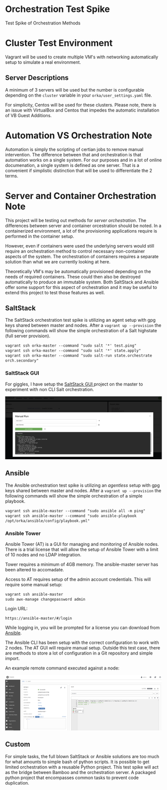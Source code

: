 # Orchestration Test Spike
Test Spike of Orchestration Methods

# Cluster Test Environment
Vagrant will be used to create multiple VM's with networking automatically setup
to simulate a real environment.

## Server Descriptions
A minimum of 3 servers will be used but the number is configurable depending on the
`cluster` variable in your `orka/user_settings.yaml` file.

For simplicity, Centos will be used for these clusters.  Please note, there is an
issue with VirtualBox and Centos that impedes the automatic installation of VB Guest
Additions.

# Automation VS Orchestration Note

Automation is simply the scripting of certian jobs to remove manual intervention.
The difference between that and orchestration is that automation works on a single
system. For our purposes and in a lot of online documenation, a single system is
defined as one server.  That is a convenient if simplistic distinction that will
be used to differentiate the 2 terms.

# Server and Container Orchestration Note

This project will be testing out methods for *server orchestration*.  The differences
between server and container orcestration should be noted.  In a containerized environment,
a lot of the provisioning applications require is performed in the container setup.

However, even if containers were used the underlying servers would still require
an orchestration method to control necessary non-container aspects of the system.
The orchestration of containers requires a separate solution than what we are currently
looking at here.

Theoretically VM's may be automatically provisioned depending on the needs of required
containers.  These could then also be destroyed automatically to produce an immutable
system.  Both SaltStack and Ansible offer some support for this aspect of orchestration
and it may be useful to extend this project to test those features as well.

## SaltStack

The SaltStack orchestration test spike is utilizing an agent setup with gpg keys
shared between master and nodes.  After a `vagrant up --provision` the following
commands will show the simple orchestration of a Salt highstate (full server provision).

```
vagrant ssh orka-master --command "sudo salt '*' test.ping"
vagrant ssh orka-master --command "sudo salt '*' state.apply"
vagrant ssh orka-master --command "sudo salt-run state.orchestrate orch.secondary"
```

### SaltStack GUI

For giggles, I have setup the [SaltStack GUI ](https://github.com/erwindon/SaltGUI "SaltStack GUI ")
project on the master to experiment with non CLI Salt orchestration.

![SaltStack GUI](docs/highstate.png?raw=true "Title")

## Ansible

The Ansible orchestration test spike is utilizing an *agentless* setup with gpg
keys shared between master and nodes.  After a `vagrant up --provision` the following
commands will show the simple orchestration of a simple playbook.

```
vagrant ssh ansible-master --command "sudo ansible all -m ping"
vagrant ssh ansible-master --command "sudo ansible-playbook /opt/orka/ansible/config/playbook.yml"
```

### Ansible Tower

Ansible Tower (AT) is a GUI for managing and monitoring of Ansible nodes.  There is a trial license that will allow the setup of Ansible Tower with a limit of 10 nodes and no LDAP integration.

Tower requires a minimum of 4GB memory.  The ansible-master server has been altered to accomadate.

Access to AT requires setup of the admin account credentials.  This will require some manual setup:

```
vagrant ssh ansible-master
sudo awx-manage changepassword admin
```

Login URL:
```
https://ansible-master/#/login
```

While logging in, you will be prompted for a license you can download from [Ansible](https://www.ansible.com/license).

The Ansible CLI has been setup with the correct configuration to work with 2 nodes.  The AT GUI will require manual setup.  Outside this test case, there are methods to store a lot of configuration in a Git repository and simple import.

An example remote command executed against a node:

![Ansible Tower Example](docs/simple_ansible_tower_command.png?raw=true "Title")

## Custom

For simple tasks, the full blown SaltStack or Ansible solutions are too much for
what amounts to simple bash of python scripts.  It is possible to get limited orchestration
with a reusable Python project.  This test spike will act as the bridge between
Bamboo and the orchestration server.  A packaged python project that encompasses
common tasks to prevent code duplication.
